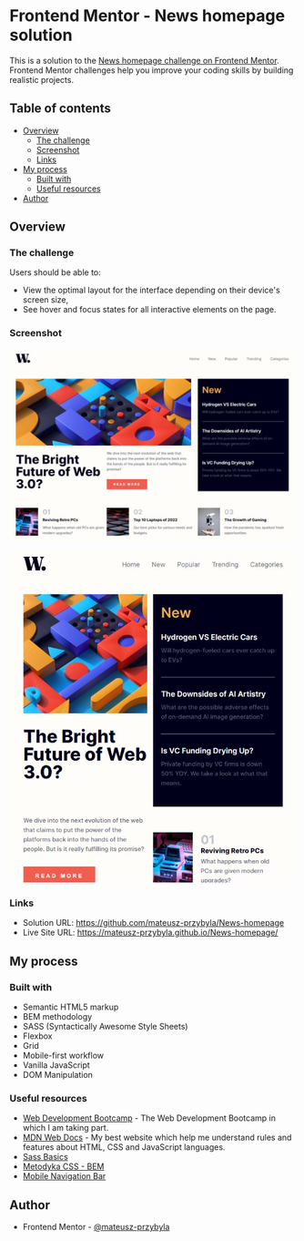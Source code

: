 # Frontend Mentor - News homepage solution

This is a solution to the [News homepage challenge on Frontend Mentor](https://www.frontendmentor.io/challenges/news-homepage-H6SWTa1MFl). Frontend Mentor challenges help you improve your coding skills by building realistic projects.

## Table of contents

- [Overview](#overview)
  - [The challenge](#the-challenge)
  - [Screenshot](#screenshot)
  - [Links](#links)
- [My process](#my-process)
  - [Built with](#built-with)
  - [Useful resources](#useful-resources)
- [Author](#author)

## Overview

### The challenge

Users should be able to:

- View the optimal layout for the interface depending on their device's screen size,
- See hover and focus states for all interactive elements on the page.

### Screenshot

![](./screenshot1.jpg)

![](./screenshot2.jpg)

### Links

- Solution URL: https://github.com/mateusz-przybyla/News-homepage
- Live Site URL: https://mateusz-przybyla.github.io/News-homepage/

## My process

### Built with

- Semantic HTML5 markup
- BEM methodology
- SASS (Syntactically Awesome Style Sheets)
- Flexbox
- Grid
- Mobile-first workflow
- Vanilla JavaScript
- DOM Manipulation

### Useful resources

- [Web Development Bootcamp](https://www.udemy.com/course/the-complete-web-development-bootcamp/?couponCode=KEEPLEARNING) - The Web Development Bootcamp in which I am taking part.
- [MDN Web Docs](https://developer.mozilla.org/en-US/) - My best website which help me understand rules and features about HTML, CSS and JavaScript languages.
- [Sass Basics](https://sass-lang.com/guide/)
- [Metodyka CSS - BEM](https://www.nafrontendzie.pl/metodyki-css-2-bem)
- [Mobile Navigation Bar](https://www.w3schools.com/howto/howto_js_mobile_navbar.asp)

## Author

- Frontend Mentor - [@mateusz-przybyla](https://www.frontendmentor.io/profile/mateusz-przybyla)
